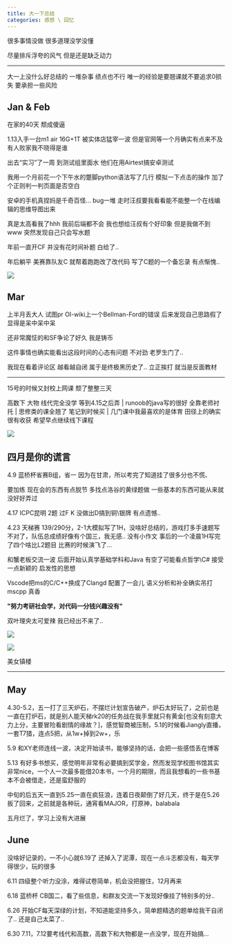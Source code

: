 ```yaml
---
title: 大一下总结
categories: 感想 \ 回忆
---
```


很多事情没做 很多道理没学没懂

尽量排斥浮夸的风气 但是还是缺乏动力

<!-- more -->

---

大一上没什么好总结的 一堆杂事 绩点也不行 唯一的经验是要翘课就不要追求0损失 要承担一些风险

## Jan & Feb

在家的40天 颓成傻逼

1.13入手一台m1 air 16G+1T 被实体店猛宰一波 但是官网等一个月确实有点来不及 有人败家我不晓得是谁

出去“实习”了一周 到测试组里面水 他们在用Airtest搞安卓测试

我用一个月前花一个下午水的蹩脚python语法写了几行 模拟一下点击的操作 加了个正则判一判页面是否空白

安卓的手机真捏妈是千奇百怪... bug一堆 走时汪叔要我看看能不能整一个在线编辑的思维导图出来

真是太高看我了hhh 我前后端都不会 我也想给汪叔有个好印象 但是我做不到www 突然发现自己只会写水题

年前一直开CF 并没有花时间补题 白给了..

年后躺平 美赛靠队友C 就帮着跑跑改了改代码 写了C题的一个备忘录 有点惭愧..

![](/images/bailan.jpg)

## Mar

上半月丢大人 试图pr OI-wiki上一个Bellman-Ford的错误 后来发现自己思路假了 显得是呆中呆中呆

还非常魔怔的和SF争论了好久 我是铸币

这件事情也确实能看出这段时间的心态有问题 不对劲 老罗生门了..

我现在看着评论区 越看越自闭 属于是终极黑历史了.. 立正挨打 就当是反面教材

---

15号的时候又封校上网课 颓了整整三天

高数下 大物 线代完全没学 等到4.15之后弄 | runoob的java写的很好 全靠老师衬托 | 思修类的课全翘了 笔记到时候买 | 几门课中我最喜欢的是体育 田径上的确实很有收获 希望早点继续线下课程

![](/images/sleep.jpg)

## 四月是你的谎言

4.9 蓝桥杯省赛B组，省一 因为在甘肃，所以考完了知道挂了很多分也不慌、

要加练 现在会的东西有点脱节 多找点洛谷的黄绿题做 一些基本的东西可能从来就没好好弄过

4.17 ICPC昆明 2题 过F K 没做出D搞到铜\银牌 有点遗憾..

4.23 天梯赛 139/290分，2-1大模拟写了1H，没啥好总结的，游戏打多手速题写不对了，队伍总成绩好像有个国三，我无感.. 没有小作文 事后的一个凌晨1H写完了四个啥比L2题目 比赛的时候演飞了...

和蟹老板交流一波 后面开始认真学基础学科和Java 有空了可能看点哲学\C# 接受一点新颖的 启发性的思想

Vscode把ms的C/C++换成了Clangd 配置了一会儿 语义分析和补全确实吊打mscpp 真香

**"努力考研社会学，对代码一分钱兴趣没有"**

双叶理央太可爱辣 我已经出不来了..

![](/images/双叶.jpg)

![](/images/shuangye1.png)

美女镇楼

---

## May

4.30-5.2，五一打了三天炉石，不摆烂计划宣告破产，炉石太好玩了，之前也是一直在打炉石，就是别人能天梯rk20的任务战在我手里就只有黄金[也没有刻意大力上分，主要冒险看剧情的缘故？]，感觉智商被压制，5.1的时候看Jiangly直播，一套T7猎，连点5把，从1w+掉到2w+，乐

5.9 和XY老师连线一波，决定开始读书，能够坚持的话，会把一些感悟丢在博客

5.13 有好多书想买，感觉明年非常有必要搞到奖学金，然而发现学校图书馆其实非常nice，一个人一次最多能借20本书，一个月的期限，而且我想看的一些书基本不会被借走，还是蛮舒服的

中旬的后五天一直到5.25一直在疯狂浪，连着日夜颠倒了好几天，终于是在5.26扳了回来，之前就是各种玩，通宵看MAJOR，打原神，balabala

五月烂了，学习上没有大进展

## June

没啥好记录的，一不小心就6.19了 还掉入了泥潭，现在一点斗志都没有，每天学得很少，玩的很多

6.11 四级整个听力没涂，难得试卷简单，机会没把握住，12月再来

6.18 蓝桥杯 CB国二，看了些信息，和群友交流一下发现好像挂了特别多的分..

6.26 开始CF每天深绿的计划，不知道能坚持多久，简单题精选的题单给我干自闭了.. 还是自己太菜了..

6.30 7.11，7.12要考线代和高数，高数下和大物都是一点没学，现在开始搞...